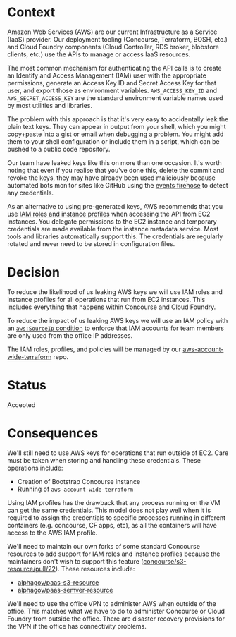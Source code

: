 Context
=======

Amazon Web Services (AWS) are our current Infrastructure as a Service (IaaS)
provider. Our deployment tooling (Concourse, Terraform, BOSH, etc.) and
Cloud Foundry components (Cloud Controller, RDS broker, blobstore clients,
etc.) use the APIs to manage or access IaaS resources.

The most common mechanism for authenticating the API calls is to create an
Identify and Access Management (IAM) user with the appropriate permissions,
generate an Access Key ID and Secret Access Key for that user, and export
those as environment variables. `AWS_ACCESS_KEY_ID` and
`AWS_SECRET_ACCESS_KEY` are the standard environment variable names used by
most utilities and libraries.

The problem with this approach is that it's very easy to accidentally leak
the plain text keys. They can appear in output from your shell, which you
might copy+paste into a gist or email when debugging a problem. You might
add them to your shell configuration or include them in a script, which can
be pushed to a public code repository.

Our team have leaked keys like this on more than one occasion. It's worth
noting that even if you realise that you've done this, delete the commit and
revoke the keys, they may have already been used maliciously because
automated bots monitor sites like GitHub using the [events firehose][] to
detect any credentials.

[events firehose]: https://developer.github.com/v3/activity/events/

As an alternative to using pre-generated keys, AWS recommends that you use
[IAM roles and instance profiles][] when accessing the API from EC2
instances. You delegate permissions to the EC2 instance and temporary
credentials are made available from the instance metadata service. Most
tools and libraries automatically support this. The credentials are
regularly rotated and never need to be stored in configuration files.

[IAM roles and instance profiles]: http://docs.aws.amazon.com/IAM/latest/UserGuide/best-practices.html#use-roles-with-ec2

Decision
========

To reduce the likelihood of us leaking AWS keys we will use IAM roles and
instance profiles for all operations that run from EC2 instances. This
includes everything that happens within Concourse and Cloud Foundry.

To reduce the impact of us leaking AWS keys we will use an IAM policy with
an [`aws:SourceIp` condition][condition] to
enforce that IAM accounts for team members are only used from the office IP
addresses.

[condition]: http://docs.aws.amazon.com/IAM/latest/UserGuide/access_policies_examples.html#iam-policy-example-deny-source-ip-address

The IAM roles, profiles, and policies will be managed by our
[aws-account-wide-terraform][] repo.

[aws-account-wide-terraform]: https://github.gds/government-paas/aws-account-wide-terraform

Status
======

Accepted

Consequences
============

We'll still need to use AWS keys for operations that run outside of EC2.
Care must be taken when storing and handling these credentials. These
operations include:

- Creation of Bootstrap Concourse instance
- Running of `aws-account-wide-terraform`

Using IAM profiles has the drawback that any process running on the VM can
get the same credentials. This model does not play well when it is required
to assign the credentials to specific processes running in different containers
(e.g. concourse, CF apps, etc), as all the containers will have access to
the AWS IAM profile.

We'll need to maintain our own forks of some standard Concourse resources to
add support for IAM roles and instance profiles because the maintainers
don't wish to support this feature ([concourse/s3-resource/pull/22][]).
These resources include:

[concourse/s3-resource/pull/22]: https://github.com/concourse/s3-resource/pull/22

- [alphagov/paas-s3-resource](https://github.com/alphagov/paas-s3-resource)
- [alphagov/paas-semver-resource](https://github.com/alphagov/paas-semver-resource)

We'll need to use the office VPN to administer AWS when outside of the
office. This matches what we have to do to administer Concourse or Cloud
Foundry from outside the office. There are disaster recovery provisions for
the VPN if the office has connectivity problems.
